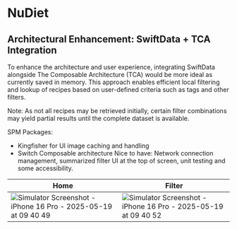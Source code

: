 # NuDiet

## Architectural Enhancement: SwiftData + TCA Integration
To enhance the architecture and user experience, integrating SwiftData alongside The Composable Architecture (TCA) would be more ideal as currently saved in memory. This approach enables efficient local filtering and lookup of recipes based on user-defined criteria such as tags and other filters.

Note: As not all recipes may be retrieved initially, certain filter combinations may yield partial results until the complete dataset is available.

SPM Packages: 
- Kingfisher for UI image caching and handling
- Switch Composable architecture
Nice to have: Network connection management, summarized filter UI at the top of screen, unit testing and some accessibility.


| Home | Filter|
| --- | --- |
|![Simulator Screenshot - iPhone 16 Pro - 2025-05-19 at 09 40 49](https://github.com/user-attachments/assets/a4986807-1e8a-45b8-8900-e8e803c1acda)|![Simulator Screenshot - iPhone 16 Pro - 2025-05-19 at 09 40 52](https://github.com/user-attachments/assets/bfee3613-496a-45f6-9427-6ed0aab992b3)|
